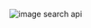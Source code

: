 ![image search api](https://m.media-amazon.com/images/W/MEDIAX_792452-T2/images/I/61rWescfvRL._AC_UF894,1000_QL80_.jpg)
